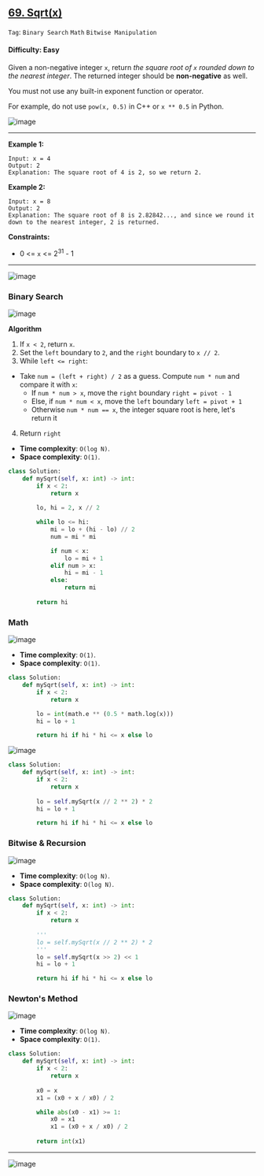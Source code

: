 ## [69. Sqrt(x)](https://leetcode.com/problems/sqrtx/)

```Tag```: ```Binary Search``` ```Math``` ```Bitwise Manipulation```

#### Difficulty: Easy

Given a non-negative integer ```x```, return _the square root of ```x``` rounded down to the nearest integer_. The returned integer should be __non-negative__ as well.

You must not use any built-in exponent function or operator.

For example, do not use ```pow(x, 0.5)``` in C++ or ```x ** 0.5``` in Python.

![image](https://user-images.githubusercontent.com/35042430/229689253-fc8f665e-9af0-4d6b-9d3b-13457018d0fb.png)

---

__Example 1:__
```
Input: x = 4
Output: 2
Explanation: The square root of 4 is 2, so we return 2.
```

__Example 2:__
```
Input: x = 8
Output: 2
Explanation: The square root of 8 is 2.82842..., and since we round it down to the nearest integer, 2 is returned.
```

__Constraints:__

- 0 <= ```x``` <= 2<sup>31</sup> - 1

---

![image](https://leetcode.com/problems/sqrtx/Figures/69/cop.png)

### Binary Search

![image](https://leetcode.com/problems/sqrtx/Figures/69/binary.png)

__Algorithm__

1. If ```x < 2```, return ```x```.
2. Set the ```left``` boundary to ```2```, and the ```right``` boundary to ```x // 2```.
3. While ```left <= right```:

- Take ```num = (left + right) / 2``` as a guess. Compute ```num * num``` and compare it with ```x```:
    - If ```num * num > x```, move the ```right``` boundary ```right = pivot - 1```
    - Else, if ```num * num < x```, move the ```left``` boundary ```left = pivot + 1```
    - Otherwise ```num * num == x```, the integer square root is here, let's return it

4. Return ```right```

- __Time complexity__: ```O(log N)```.
- __Space complexity__: ```O(1)```.

```Python
class Solution:
    def mySqrt(self, x: int) -> int:
        if x < 2:
            return x
        
        lo, hi = 2, x // 2

        while lo <= hi:
            mi = lo + (hi - lo) // 2
            num = mi * mi

            if num < x:
                lo = mi + 1
            elif num > x:
                hi = mi - 1
            else:
                return mi
        
        return hi
```

### Math

![image](https://user-images.githubusercontent.com/35042430/229691490-89f1f66a-0d68-4e98-afbf-fa3915cdd94d.png)

- __Time complexity__: ```O(1)```.
- __Space complexity__: ```O(1)```.

```Python
class Solution:
    def mySqrt(self, x: int) -> int:
        if x < 2:
            return x

        lo = int(math.e ** (0.5 * math.log(x)))
        hi = lo + 1

        return hi if hi * hi <= x else lo
```

![image](https://user-images.githubusercontent.com/35042430/229694239-d447375d-f76e-490f-81c7-7a2b0ad40829.png)

```Python
class Solution:
    def mySqrt(self, x: int) -> int:
        if x < 2:
            return x
        
        lo = self.mySqrt(x // 2 ** 2) * 2
        hi = lo + 1

        return hi if hi * hi <= x else lo
```

### Bitwise & Recursion

![image](https://user-images.githubusercontent.com/35042430/229693066-57ae375c-3f14-459b-8708-2732bb8535ca.png)

- __Time complexity__: ```O(log N)```.
- __Space complexity__: ```O(log N)```.

```Python
class Solution:
    def mySqrt(self, x: int) -> int:
        if x < 2:
            return x
        
        '''
        lo = self.mySqrt(x // 2 ** 2) * 2
        '''
        lo = self.mySqrt(x >> 2) << 1
        hi = lo + 1

        return hi if hi * hi <= x else lo
```

### Newton's Method

![image](https://user-images.githubusercontent.com/35042430/229694792-a650b443-b6e4-4567-8caf-4ac4de2020eb.png)

- __Time complexity__: ```O(log N)```.
- __Space complexity__: ```O(1)```.

```Python
class Solution:
    def mySqrt(self, x: int) -> int:
        if x < 2:
            return x
        
        x0 = x
        x1 = (x0 + x / x0) / 2

        while abs(x0 - x1) >= 1:
            x0 = x1
            x1 = (x0 + x / x0) / 2
        
        return int(x1)
```

---

![image](https://leetcode.com/problems/sqrtx/Figures/69/cp.png)
